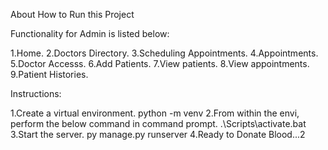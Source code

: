 About How to Run this Project

Functionality for Admin is listed below:

1.Home.
2.Doctors Directory.
3.Scheduling Appointments.
4.Appointments.
5.Doctor Accesss.
6.Add Patients.
7.View patients.
8.View appointments.
9.Patient Histories.

Instructions:

1.Create a virtual environment. python -m venv
2.From within the envi, perform the below command in command prompt.
  .\Scripts\activate.bat
3.Start the server. py manage.py runserver
4.Ready to Donate Blood...2
